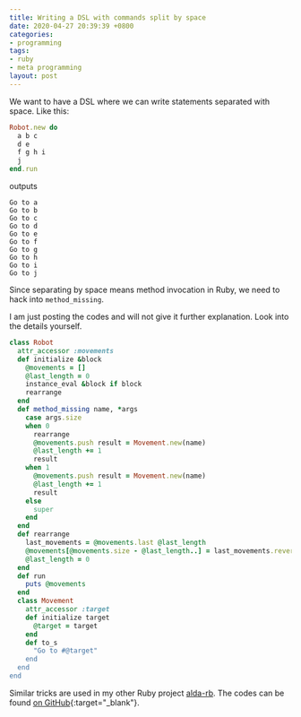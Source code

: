 ```yaml
---
title: Writing a DSL with commands split by space
date: 2020-04-27 20:39:39 +0800
categories:
- programming
tags:
- ruby
- meta programming
layout: post
---
```


We want to have a DSL where we can write statements separated with space.
Like this:
```ruby
Robot.new do
  a b c
  d e
  f g h i
  j
end.run
```
outputs
```
Go to a
Go to b
Go to c
Go to d
Go to e
Go to f
Go to g
Go to h
Go to i
Go to j
```

Since separating by space means method invocation in Ruby,
we need to hack into `method_missing`.

I am just posting the codes and will not give it further explanation.
Look into the details yourself.

```ruby
class Robot
  attr_accessor :movements
  def initialize &block
    @movements = []
    @last_length = 0
    instance_eval &block if block
    rearrange
  end
  def method_missing name, *args
    case args.size
    when 0
      rearrange
      @movements.push result = Movement.new(name)
      @last_length += 1
      result
    when 1
      @movements.push result = Movement.new(name)
      @last_length += 1
      result
    else
      super
    end
  end
  def rearrange
    last_movements = @movements.last @last_length
    @movements[@movements.size - @last_length..] = last_movements.reverse
    @last_length = 0
  end
  def run
    puts @movements
  end
  class Movement
    attr_accessor :target
    def initialize target
      @target = target
    end
    def to_s
      "Go to #@target"
    end
  end
end
```

Similar tricks are used in my other Ruby project [alda-rb](/doc/alda-rb/).
The codes can be found
[on GitHub](https://github.com/UlyssesZh/alda-rb){:target="_blank"}.
